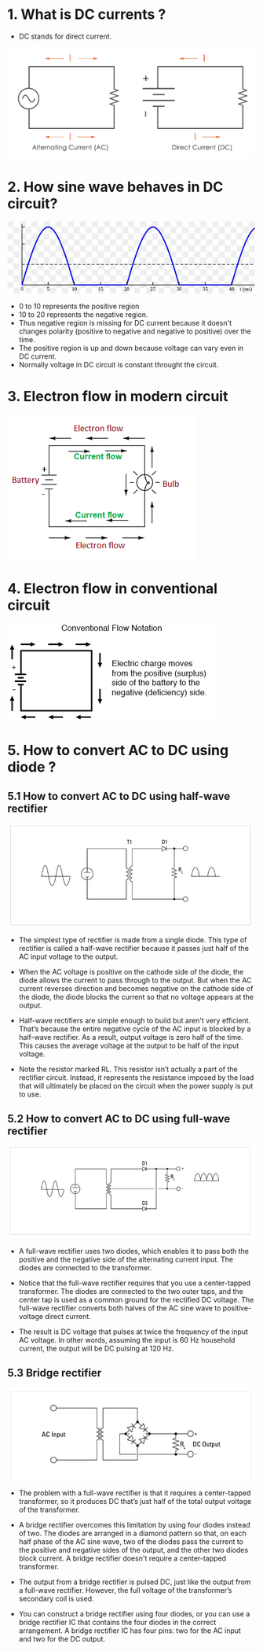# 1. What is DC currents ? #
- DC stands for direct current.
<img src="img/img1.png"/>


# 2. How sine wave behaves in DC circuit? #
<img src="img/img2.jpeg"/>

- 0 to 10 represents the positive region
- 10 to 20 represents the negative region.
- Thus negative region is missing for DC current because it doesn't changes polarity (positive to negative and negative to positive) over the time.
- The positive region is up and down because voltage can vary even in DC current.
- Normally voltage in DC circuit is constant throught the circuit.

# 3. Electron flow in modern circuit #
<img src="img/img4.png"/>


# 4. Electron flow in conventional circuit #
<img src="img/img3.png"/>


# 5. How to convert AC to DC using diode ? #
## 5.1 How to convert AC to DC using half-wave rectifier ##
<img src="img/img5.png"/>

- The simplest type of rectifier is made from a single diode. This type of rectifier is called a half-wave rectifier because it passes just half of the AC input voltage to the output.

- When the AC voltage is positive on the cathode side of the diode, the diode allows the current to pass through to the output. But when the AC current reverses direction and becomes negative on the cathode side of the diode, the diode blocks the current so that no voltage appears at the output.

- Half-wave rectifiers are simple enough to build but aren't very efficient. That’s because the entire negative cycle of the AC input is blocked by a half-wave rectifier. As a result, output voltage is zero half of the time. This causes the average voltage at the output to be half of the input voltage.

- Note the resistor marked RL. This resistor isn’t actually a part of the rectifier circuit. Instead, it represents the resistance imposed by the load that will ultimately be placed on the circuit when the power supply is put to use.

## 5.2 How to convert AC to DC using full-wave rectifier ##
<img src="img/img6.png"/>

- A full-wave rectifier uses two diodes, which enables it to pass both the positive and the negative side of the alternating current input. The diodes are connected to the transformer.

- Notice that the full-wave rectifier requires that you use a center-tapped transformer. The diodes are connected to the two outer taps, and the center tap is used as a common ground for the rectified DC voltage. The full-wave rectifier converts both halves of the AC sine wave to positive-voltage direct current.

- The result is DC voltage that pulses at twice the frequency of the input AC voltage. In other words, assuming the input is 60 Hz household current, the output will be DC pulsing at 120 Hz.

## 5.3 Bridge rectifier ##
<img src="img/img7.png"/>

- The problem with a full-wave rectifier is that it requires a center-tapped transformer, so it produces DC that’s just half of the total output voltage of the transformer.

- A bridge rectifier overcomes this limitation by using four diodes instead of two. The diodes are arranged in a diamond pattern so that, on each half phase of the AC sine wave, two of the diodes pass the current to the positive and negative sides of the output, and the other two diodes block current. A bridge rectifier doesn't require a center-tapped transformer.

- The output from a bridge rectifier is pulsed DC, just like the output from a full-wave rectifier. However, the full voltage of the transformer’s secondary coil is used.

- You can construct a bridge rectifier using four diodes, or you can use a bridge rectifier IC that contains the four diodes in the correct arrangement. A bridge rectifier IC has four pins: two for the AC input and two for the DC output.






